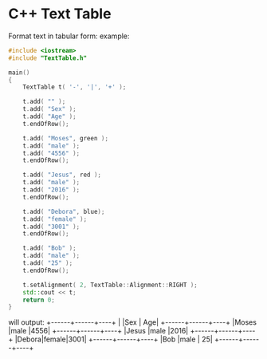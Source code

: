 # C++ Text Table
Format text in tabular form: example:

```C++
#include <iostream>
#include "TextTable.h"

main()
{
    TextTable t( '-', '|', '+' );

    t.add( "" );
    t.add( "Sex" );
    t.add( "Age" );
    t.endOfRow();

    t.add( "Moses", green );
    t.add( "male" );
    t.add( "4556" );
    t.endOfRow();

    t.add( "Jesus", red );
    t.add( "male" );
    t.add( "2016" );
    t.endOfRow();

    t.add( "Debora", blue);
    t.add( "female" );
    t.add( "3001" );
    t.endOfRow();

    t.add( "Bob" );
    t.add( "male" );
    t.add( "25" );
    t.endOfRow();

    t.setAlignment( 2, TextTable::Alignment::RIGHT );
    std::cout << t;
    return 0;
}
```

will output:
+------+------+----+
|      |Sex   | Age|
+------+------+----+
|Moses |male  |4556|
+------+------+----+
|Jesus |male  |2016|
+------+------+----+
|Debora|female|3001|
+------+------+----+
|Bob   |male  |  25|
+------+------+----+
